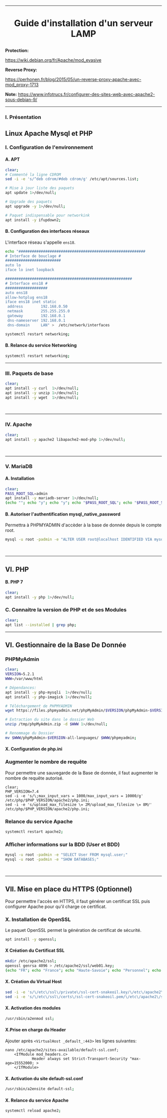 --------------------------------------------------------------------------------------------------------------------------------
# <p align='center'> Guide d'installation d'un serveur LAMP </p>

**Protection:**

https://wiki.debian.org/fr/Apache/mod_evasive

**Reverse Proxy:**

https://perhonen.fr/blog/2015/05/un-reverse-proxy-apache-avec-mod_proxy-1713

**Note:**
https://www.infotrucs.fr/configurer-des-sites-web-avec-apache2-sous-debian-9/

--------------------------------------------------------------------------------------------------------------------------------
### I. Présentation
**L**inux **A**pache **M**ysql et **P**HP
<br />
--------------------------------------------------------------------------------------------------------------------------------
### I. Configuration de l'environnement
#### A. APT
```bash
clear;
# Commenté la ligne CDROM
sed -i -e 's/^deb cdrom/#deb cdrom/g' /etc/apt/sources.list;

# Mise à jour liste des paquets
apt update 1>/dev/null;

# Upgrade des paquets
apt upgrade -y 1>/dev/null;

# Paquet indispensable pour networkink
apt install -y ifupdown2;
```

#### B. Configuration des interfaces réseaux
L'interface réseau s'appelle `ens18`.
```bash
echo "#########################################################
# Interface de bouclage #
#########################
auto lo
iface lo inet loopback

#########################################################
# Interface ens18 #
###################
auto ens18
allow-hotplug ens18
iface ens18 inet static
 address        192.168.0.50
 netmask        255.255.255.0
 gateway        192.168.0.1
 dns-nameserver 192.168.0.1
 dns-domain     LAN" >  /etc/network/interfaces

systemctl restart networking;
```
#### B. Relance du service Networking
```bash
systemctl restart networking;
```
--------------------------------------------------------------------------------------------------------------------------------
### III. Paquets de base
```bash
clear;
apt install -y curl  1>/dev/null;
apt install -y unzip 1>/dev/null;
apt install -y wget  1>/dev/null;
```
<br />

--------------------------------------------------------------------------------------------------------------------------------
### IV. Apache
```bash
clear;
apt install -y apache2 libapache2-mod-php 1>/dev/null;
```
<br />

--------------------------------------------------------------------------------------------------------------------------------
### V. MariaDB
#### A. Installation
```bash
clear;
PASS_ROOT_SQL=admin
apt install -y mariadb-server 1>/dev/null;
(echo ""; echo "y"; echo "y"; echo "$PASS_ROOT_SQL"; echo "$PASS_ROOT_SQL"; echo "y"; echo "y"; echo "y"; echo "y") | mysql_secure_installation;
```
#### B. Autoriser l'authentification mysql_native_password
Permettra à PHPMYADMIN d'accèder à la base de donnée depuis le compte root.
```bash
mysql -u root -padmin -e "ALTER USER root@localhost IDENTIFIED VIA mysql_native_password USING PASSWORD('admin');"
```
<br />

--------------------------------------------------------------------------------------------------------------------------------
## VI. PHP
#### B. PHP 7
```bash
clear;
apt install -y php 1>/dev/null;
```
### C. Connaitre la version de PHP et de ses Modules
```bash
clear;
apt list --installed | grep php;
```


---------------------------------------------------------------------------------------------------------------------------------------
## VI. Gestionnaire de la Base De Donnée
### PHPMyAdmin
```bash
clear;
VERSION=5.2.1
WWW=/var/www/html

# Dépendances:
apt install -y php-mysqli  1>/dev/null;
apt install -y php-imagick 1>/dev/null;

# Téléchargement de PHPMYADMIN
wget https://files.phpmyadmin.net/phpMyAdmin/$VERSION/phpMyAdmin-$VERSION-all-languages.zip -O /tmp/phpMyAdmin.zip 2>/dev/null;

# Extraction du site dans le dossier Web
unzip /tmp/phpMyAdmin.zip -d $WWW 1>/dev/null;

# Renommage du Dossier
mv $WWW/phpMyAdmin-$VERSION-all-languages/ $WWW/phpmyadmin;
```


#### X. Configuration de php.ini
### Augmenter le nombre de requête
Pour permettre une sauvegarde de la Base de donnée, il faut augmenter le nombre de requête autorisé.
```nash
clear;
PHP_VERSION=7.4
sed -i -e 's/\;max_input_vars = 1000/max_input_vars = 10000/g' /etc/php/$PHP_VERSION/apache2/php.ini;
sed -i -e 's/upload_max_filesize \= 2M/upload_max_filesize \= 8M/'  /etc/php/$PHP_VERSION/apache2/php.ini;
```

### Relance du service Apache
```bash
systemctl restart apache2;
```

### Afficher informations sur la BDD (User et BDD)
```bash
mysql -u root -padmin -e "SELECT User FROM mysql.user;"
mysql -u root -padmin -e "SHOW DATABASES;"
```

<br />

---------------------------------------------------------------------------------------------------------------------------------------
## VII. Mise en place du HTTPS (Optionnel)
Pour permettre l'accès en HTTPS, il faut générer un certificat SSL puis configurer Apache pour qu'il charge ce certificat.

### X. Installation de OpenSSL
Le paquet OpenSSL permet la génération de certificat de sécurité.
```bash
apt install -y openssl;
```

#### X Création du Certificat SSL
```bash
mkdir /etc/apache2/ssl;
openssl genrsa 4096 > /etc/apache2/ssl/web01.key;
(echo "FR"; echo "France"; echo "Haute-Savoie"; echo "Personnel"; echo "Personnel"; echo "Debian.lan"; echo ""; ) | openssl req -new -key /etc/apache2/ssl/web01.key -x509 -days 365 -out /etc/apache2/ssl/web01.pem;
```

#### X. Création du Virtual Host
```bash
sed -i -e 's/\/etc\/ssl\/private\/ssl-cert-snakeoil.key/\/etc\/apache2\/ssl\/web01.key/g' /etc/apache2/sites-available/default-ssl.conf;
sed -i -e 's/\/etc\/ssl\/certs\/ssl-cert-snakeoil.pem/\/etc\/apache2\/ssl\/web01.pem/g'   /etc/apache2/sites-available/default-ssl.conf;
```

#### X. Activation des modules
```bash
/usr/sbin/a2enmod ssl;
```

#### X.Prise en charge du Header
Ajouter après `<VirtualHost _default_:443>` les lignes suivantes:
```
nano /etc/apache2/sites-available/default-ssl.conf;
    <IfModule mod_headers.c>
            Header always set Strict-Transport-Security "max-age=15552000; >
    </IfModule>
```


#### X. Activation du site default-ssl.conf
```bash
/usr/sbin/a2ensite default-ssl;
```

#### X. Relance du service Apache
```bash
systemctl reload apache2;
```

